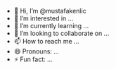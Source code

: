 - 👋 Hi, I’m @mustafakenlic
- 👀 I’m interested in ...
- 🌱 I’m currently learning ...
- 💞️ I’m looking to collaborate on ...
- 📫 How to reach me ...
- 😄 Pronouns: ...
- ⚡ Fun fact: ...

<!---
mustafakenlic/mustafakenlic is a ✨ special ✨ repository because its `README.md` (this file) appears on your GitHub profile.
You can click the Preview link to take a look at your changes.
--->
